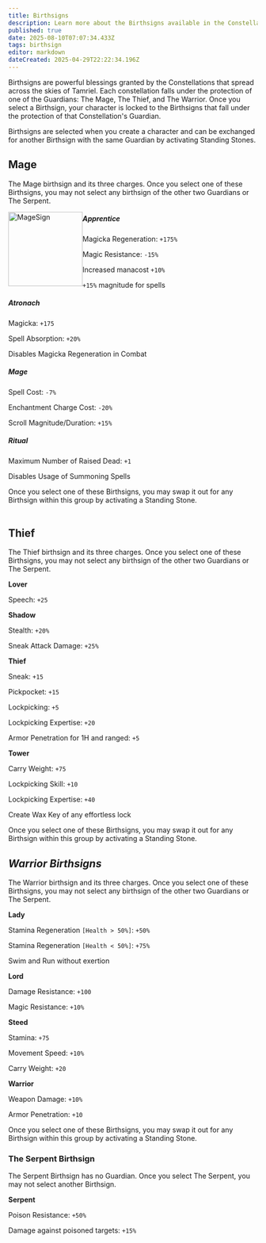 ```yaml
---
title: Birthsigns
description: Learn more about the Birthsigns available in the Constellations Collections
published: true
date: 2025-08-10T07:07:34.433Z
tags: birthsign
editor: markdown
dateCreated: 2025-04-29T22:22:34.196Z
---
```


Birthsigns are powerful blessings granted by the Constellations that spread across the skies of Tamriel. Each constellation falls under the protection of one of the Guardians: The Mage, The Thief, and The Warrior. Once you select a Birthsign, your character is locked to the Birthsigns that fall under the protection of that Constellation's Guardian.

Birthsigns are selected when you create a character and can be exchanged for another Birthsign with the same Guardian by activating Standing Stones.

## Mage

The Mage birthsign and its three charges. Once you select one of these Birthsigns, you may not select any birthsign of the other two Guardians or The Serpent.

<img src="https://static.wikia.nocookie.net/elderscrolls/images/1/1f/The_mage.png/revision/latest?format=webp" alt="MageSign" style="float: left; height: 150px; margin-left: em; margin-top: 0em">

##### **Apprentice**

Magicka Regeneration: `+175%`

Magic Resistance: `-15%` 

Increased manacost `+10%` 

`+15%` magnitude for spells

##### **Atronach**

Magicka: `+175` 

Spell Absorption: `+20%` 

Disables Magicka Regeneration in Combat

##### **Mage**

Spell Cost: `-7%` 

Enchantment Charge Cost: `-20%`

Scroll Magnitude/Duration: `+15%` 

##### **Ritual**

Maximum Number of Raised Dead: `+1` 

Disables Usage of Summoning Spells

Once you select one of these Birthsigns, you may swap it out for any Birthsign within this group by activating a Standing Stone.  
 

## Thief

The Thief birthsign and its three charges. Once you select one of these Birthsigns, you may not select any birthsign of the other two Guardians or The Serpent.

**Lover**

Speech: `+25`

**Shadow**

Stealth: `+20%` 

Sneak Attack Damage: `+25%`

**Thief**

Sneak: `+15` 

Pickpocket: `+15` 

Lockpicking: `+5` 

Lockpicking Expertise: `+20` 

Armor Penetration for 1H and ranged: `+5`

**Tower**

Carry Weight: `+75` 

Lockpicking Skill: `+10` 

Lockpicking Expertise: `+40` 

Create Wax Key of any effortless lock

Once you select one of these Birthsigns, you may swap it out for any Birthsign within this group by activating a Standing Stone.

## **_Warrior Birthsigns_**

The Warrior birthsign and its three charges. Once you select one of these Birthsigns, you may not select any birthsign of the other two Guardians or The Serpent.

**Lady**

Stamina Regeneration `[Health > 50%]`: `+50%` 

Stamina Regeneration `[Health < 50%]`: `+75%` 

Swim and Run without exertion

**Lord**

Damage Resistance: `+100` 

Magic Resistance: `+10%`

**Steed**

Stamina: `+75` 

Movement Speed: `+10%` 

Carry Weight: `+20`

**Warrior**

Weapon Damage: `+10%` 

Armor Penetration: `+10`

Once you select one of these Birthsigns, you may swap it out for any Birthsign within this group by activating a Standing Stone.

### **The Serpent Birthsign**

The Serpent Birthsign has no Guardian. Once you select The Serpent, you may not select another Birthsign.

**Serpent**

Poison Resistance: `+50%` 

Damage against poisoned targets: `+15%`